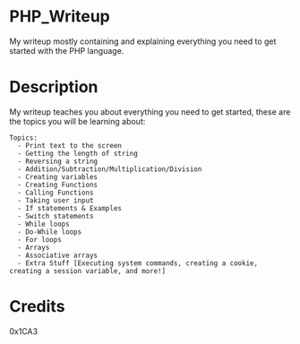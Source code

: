 # PHP_Writeup
My writeup mostly containing and explaining everything you need to get started with the PHP language.

# Description
My writeup teaches you about everything you need to get started, these are the topics you will be learning about:

```
Topics:
  - Print text to the screen
  - Getting the length of string
  - Reversing a string
  - Addition/Subtraction/Multiplication/Division
  - Creating variables
  - Creating Functions
  - Calling Functions
  - Taking user input
  - If statements & Examples
  - Switch statements
  - While loops
  - Do-While loops
  - For loops
  - Arrays
  - Associative arrays
  - Extra Stuff [Executing system commands, creating a cookie, creating a session variable, and more!]
```

# Credits
0x1CA3
